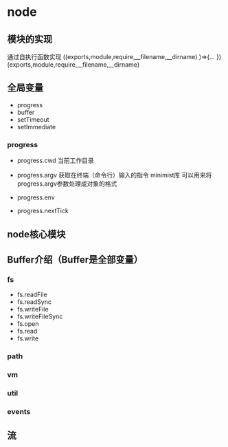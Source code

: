 # node

## 模块的实现

通过自执行函数实现
((exports,module,require,__filename,__dirname)
)=>{...
})(exports,module,require,__filename,__dirname)

## 全局变量

- progress
- buffer
- setTimeout
- setImmediate

### progress

- progress.cwd
当前工作目录

- progress.argv
获取在终端（命令行）输入的指令
 minimist库 可以用来将progress.argv参数处理成对象的格式
- progress.env
- progress.nextTick




##  node核心模块

##  Buffer介绍（Buffer是全部变量）


###  fs

- fs.readFile
- fs.readSync
- fs.writeFile
- fs.writeFileSync
- fs.open
- fs.read
- fs.write


###  path

### vm

### util

###  events


## 流





